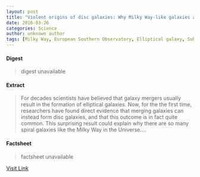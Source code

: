 ```yaml
---
layout: post
title: "Violent origins of disc galaxies: Why Milky Way-like galaxies are so common in the universe"
date: 2016-03-26
categories: Science
author: unknown author
tags: [Milky Way, European Southern Observatory, Elliptical galaxy, Submillimetre astronomy, Atacama Large Millimeter Array, Physical cosmology, Astronomical objects, Outer space, Physical sciences, Astronomy]
---
```



#### Digest
>digest unavailable

#### Extract
>For decades scientists have believed that galaxy mergers usually result in the formation of elliptical galaxies. Now, for the the first time, researchers have found direct evidence that merging galaxies can instead form disc galaxies, and that this outcome is in fact quite common. This surprising result could explain why there are so many spiral galaxies like the Milky Way in the Universe....

#### Factsheet
>factsheet unavailable

[Visit Link](http://feeds.sciencedaily.com/~r/sciencedaily/~3/Z6Rq2esSyxo/140917073114.htm)


